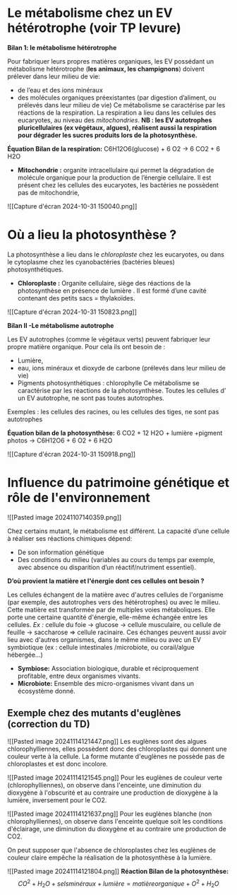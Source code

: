 # Le métabolisme chez un EV hétérotrophe (voir TP levure)

**Bilan 1: le métabolisme hétérotrophe**

Pour fabriquer leurs propres matières organiques, les EV possédant un métabolisme hétérotrophe (**les animaux, les champignons**) doivent prélever dans leur milieu de vie:
- de l’eau et des ions minéraux
- des molécules organiques préexistantes (par digestion d’aliment, ou prélevés dans leur milieu de vie)
Ce métabolisme se caractérise par les réactions de la respiration.
La respiration a lieu dans les cellules des eucaryotes, au niveau des *mitochondries*.
**NB : les EV autotrophes pluricellulaires (ex végétaux, algues), réalisent aussi la respiration pour dégrader les sucres produits lors de la photosynthèse.**

**Équation Bilan de la respiration:**
C6H12O6(glucose) + 6 O2 → 6 CO2 + 6 H2O

- **Mitochondrie :** organite intracellulaire qui permet la dégradation de molécule organique pour la production de l’énergie cellulaire. Il est présent chez les cellules des eucaryotes, les bactéries ne possèdent pas de mitochondrie,

![[Capture d'écran 2024-10-31 150040.png]]
# Où a lieu la photosynthèse ?

La photosynthèse a lieu dans le *chloroplaste* chez les eucaryotes, ou dans le cytoplasme chez les cyanobactéries (bactéries bleues) photosynthétiques.

- **Chloroplaste :** Organite cellulaire, siège des réactions de la photosynthèse en présence de lumière . Il est formé d’une cavité contenant des petits sacs = thylakoïdes.

![[Capture d'écran 2024-10-31 150823.png]]

**Bilan II -Le métabolisme autotrophe**

Les EV autotrophes (comme le végétaux verts) peuvent fabriquer leur propre matière organique. Pour cela ils ont besoin de :
- Lumière,
- eau, ions minéraux et dioxyde de carbone (prélevés dans leur milieu de vie)
- Pigments photosynthétiques : chlorophylle
Ce métabolisme se caractérise par les réactions de la photosynthèse.
Toutes les cellules d’ un EV autotrophe, ne sont pas toutes autotrophes.

Exemples : les cellules des racines, ou les cellules des tiges, ne sont pas
autotrophes

**Équation bilan de la photosynthèse:**
6 CO2 + 12 H2O + lumière +pigment photos → C6H12O6 + 6 O2 + 6 H2O

![[Capture d'écran 2024-10-31 150918.png]]

# Influence du patrimoine génétique et rôle de l'environnement

![[Pasted image 20241107140359.png]]

Chez certains mutant, le métabolisme est différent.
La capacité d’une cellule à réaliser ses réactions chimiques dépend: 
- De son information génétique
- Des conditions du milieu (variables au cours du temps par exemple, avec absence ou disparition d’un réactif/nutriment essentiel).

**D’où provient la matière et l'énergie dont ces cellules ont besoin ?**

Les cellules échangent de la matière avec d'autres cellules de l'organisme (par
exemple, des autotrophes vers des hétérotrophes) ou avec le milieu. Cette matière est transformée par de multiples voies métaboliques. Elle porte une certaine quantité d'énergie, elle-même échangée entre les cellules.
*Ex :* cellule du foie → glucose → cellule musculaire, ou cellule de feuille → saccharose => cellule racinaire.
Ces échanges peuvent aussi avoir lieu avec d'autres organismes, dans le
même milieu ou avec un EV symbiotique (ex : cellule intestinales /microbiote,
ou corail/algue hébergée...)

- **Symbiose:** Association biologique, durable et réciproquement profitable, entre deux organismes vivants.
- **Microbiote:** Ensemble des micro-organismes vivant dans un écosystème donné.
## Exemple chez des mutants d'euglènes (correction du TD)

![[Pasted image 20241114121447.png]]
Les euglènes sont des algues chlorophylliennes, elles possèdent donc des chloroplastes qui donnent une couleur verte à la cellule.
La forme mutante d'euglènes ne possède pas de chloroplastes et est donc incolore.

![[Pasted image 20241114121545.png]]
Pour les euglènes de couleur verte (chlorophylliennes), on observe dans l'enceinte, une diminution du dioxygène à l'obscurité et au contraire une production de dioxygène à la lumière, inversement pour le CO2.

![[Pasted image 20241114121637.png]]
Pour les euglènes blanche (non chlorophylliennes), on observe dans l'enceinte quelque soit les conditions d'éclairage, une diminution du dioxygène et au contraire une production de CO2.

On peut supposer que l'absence de chloroplastes chez les euglènes de couleur claire empêche la réalisation de la photosynthèse à la lumière.

![[Pasted image 20241114121804.png]]
**Réaction Bilan de la photosynthèse:**
$$
CO^2 + H_2O + sels minéraux + lumière = matière organique + O^2 + H_2O
$$